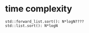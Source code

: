 <!--
 * @Author: ChengWang(cheng.wang.801@gmail.com)
 * @Date: 2020-12-02 07:30:03
 * @LastEditors: ChengWang
 * @LastEditTime: 2020-12-02 07:30:44
 * @FilePath: /practice/sort/readme.md
-->

# time complexity
    std::forward_list.sort(): N*logN????
    std::list.sort(): N*logN